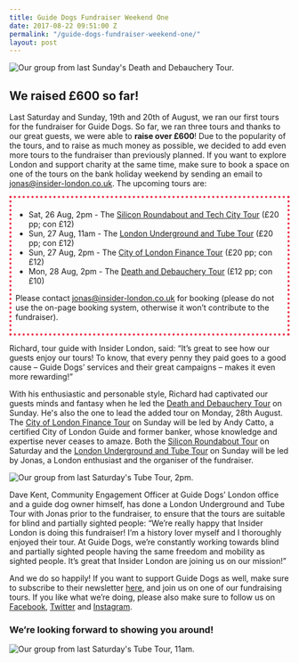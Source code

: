 ```yaml
---
title: Guide Dogs Fundraiser Weekend One
date: 2017-08-22 09:51:00 Z
permalink: "/guide-dogs-fundraiser-weekend-one/"
layout: post
---
```


![Our group from last Sunday's Death and Debauchery Tour.](/uploads/Group%20DnD%202pm_web.jpg)

## We raised £600 so far!

Last Saturday and Sunday, 19th and 20th of August, we ran our first tours for the fundraiser for Guide Dogs. So far, we ran three tours and thanks to our great guests, we were able to **raise over £600**! Due to the popularity of the tours, and to raise as much money as possible, we decided to add even more tours to the fundraiser than previously planned. If you want to explore London and support charity at the same time, make sure to book a space on one of the tours on the bank holiday weekend by sending an email to [jonas@insider-london.co.uk](mailto:jonas@insider-london.co.uk). The upcoming tours are:

<div style="padding: .5em; border: .35em dotted #EE3348;">
<ul>
<li>Sat, 26 Aug, 2pm - The <a href="http://www.insider-london.co.uk/tours/silicon-roundabout-and-tech-city-tour/">Silicon Roundabout and Tech City Tour</a> (£20 pp; con £12)</li>
<li>Sun, 27 Aug, 11am - The <a href="http://www.insider-london.co.uk/tours/london-underground-and-tube-tour/">London Underground and Tube Tour</a> (£20 pp; con £12)</li>
<li>Sun, 27 Aug, 2pm - The <a href="http://www.insider-london.co.uk/tours/london-finance-walking-tour/">City of London Finance Tour</a> (£20 pp; con £12)</li>
<li>Mon, 28 Aug, 2pm - The <a href="http://www.insider-london.co.uk/tours/the-death-and-debauchery-tour/">Death and Debauchery Tour</a> (£12 pp; con £10)</li>
</ul>
<p>Please contact <a href="mailto:jonas@insider-london.co.uk">jonas@insider-london.co.uk</a> for booking (please do not use the on-page booking system, otherwise it won’t contribute to the fundraiser).</p>
</div>

Richard, tour guide with Insider London, said: “It’s great to see how our guests enjoy our tours! To know, that every penny they paid goes to a good cause – Guide Dogs’ services and their great campaigns – makes it even more rewarding!”

With his enthusiastic and personable style, Richard had captivated our guests minds and fantasy when he led the [Death and Debauchery Tour](http://www.insider-london.co.uk/tours/the-death-and-debauchery-tour/) on Sunday. He's also the one to lead the added tour on Monday, 28th August. The [City of London Finance Tour](http://www.insider-london.co.uk/tours/london-finance-walking-tour/) on Sunday will be led by Andy Catto, a certified City of London Guide and former banker, whose knowledge and expertise never ceases to amaze. Both the [Silicon Roundabout Tour](http://www.insider-london.co.uk/tours/silicon-roundabout-and-tech-city-tour/) on Saturday and the [London Underground and Tube Tour](http://www.insider-london.co.uk/tours/london-underground-and-tube-tour/) on Sunday will be led by Jonas, a London enthusiast and the organiser of the fundraiser.

![Our group from last Saturday's Tube Tour, 2pm.](/uploads/Group%20Tube%202pm_web.jpg)

Dave Kent, Community Engagement Officer at Guide Dogs’ London office and a guide dog owner himself, has done a London Underground and Tube Tour with Jonas prior to the fundraiser, to ensure that the tours are suitable for blind and partially sighted people: “We’re really happy that Insider London is doing this fundraiser! I’m a history lover myself and I thoroughly enjoyed their tour. At Guide Dogs, we’re constantly working towards blind and partially sighted people having the same freedom and mobility as sighted people. It’s great that Insider London are joining us on our mission!”

And we do so happily! If you want to support Guide Dogs as well, make sure to subscribe to their newsletter [here](http://www.guidedogs.org.uk/aboutus/staying-in-touch/email-updates), and join us on one of our fundraising tours. If you like what we’re doing, please also make sure to follow us on [Facebook](http://www.facebook.com/insiderlondon), [Twitter](https://twitter.com/insiderlondon) and [Instagram](https://www.instagram.com/insiderlondontours/). 

### We’re looking forward to showing you around! 

![Our group from last Saturday's Tube Tour, 11am.](/uploads/Group%20Tube%2011am_web.jpg)